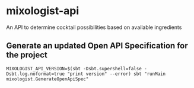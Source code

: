 # mixologist-api

An API to determine cocktail possibilities based on available ingredients

## Generate an updated Open API Specification for the project

```
MIXOLOGIST_API_VERSION=$(sbt -Dsbt.supershell=false -Dsbt.log.noformat=true "print version" --error) sbt "runMain mixologist.GenerateOpenApiSpec"
```
